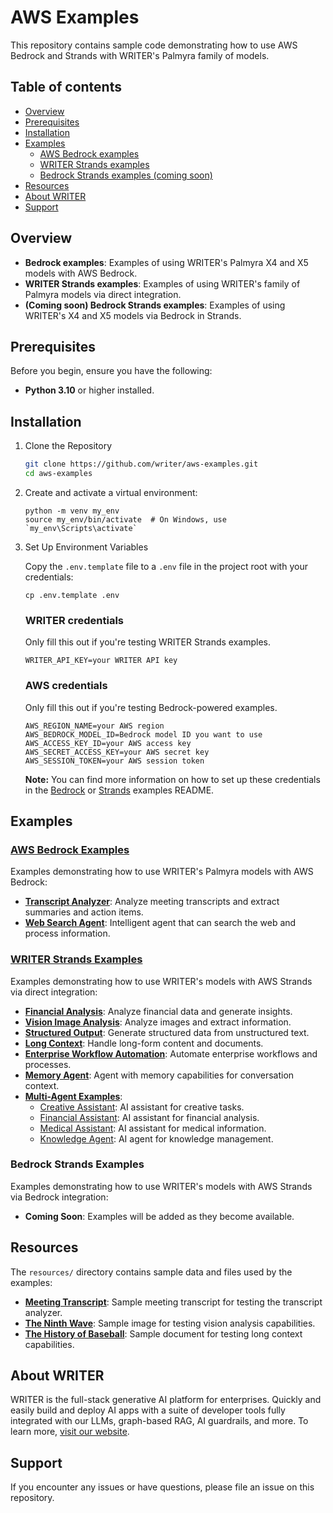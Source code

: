 # AWS Examples

This repository contains sample code demonstrating how to use AWS Bedrock and Strands with WRITER's Palmyra family of models.

## Table of contents

- [Overview](#overview)
- [Prerequisites](#prerequisites)
- [Installation](#installation)
- [Examples](#examples)
  - [AWS Bedrock examples](#aws-bedrock-examples)
  - [WRITER Strands examples](#writer-strands-examples)
  - [Bedrock Strands examples (coming soon)](#bedrock-strands-examples)
- [Resources](#resources)
- [About WRITER](#about-writer)
- [Support](#support)

## Overview
- **Bedrock examples**: Examples of using WRITER's Palmyra X4 and X5 models with AWS Bedrock.
- **WRITER Strands examples**: Examples of using WRITER's family of Palmyra models via direct integration.
- **(Coming soon) Bedrock Strands examples**: Examples of using WRITER's X4 and X5 models via Bedrock in Strands.

## Prerequisites

Before you begin, ensure you have the following:
- **Python 3.10** or higher installed.

## Installation

1. Clone the Repository
    ```bash
    git clone https://github.com/writer/aws-examples.git
    cd aws-examples
    ```
2. Create and activate a virtual environment:
   ```
   python -m venv my_env
   source my_env/bin/activate  # On Windows, use `my_env\Scripts\activate`
    ```

3. Set Up Environment Variables

    Copy the `.env.template` file to a `.env` file in the project root with your credentials:

    ```
    cp .env.template .env
    ```

    ### WRITER credentials
    Only fill this out if you're testing WRITER Strands examples.
    ```
    WRITER_API_KEY=your WRITER API key
    ```
    ### AWS credentials
    Only fill this out if you're testing Bedrock-powered examples.
    ```
    AWS_REGION_NAME=your AWS region
    AWS_BEDROCK_MODEL_ID=Bedrock model ID you want to use
    AWS_ACCESS_KEY_ID=your AWS access key
    AWS_SECRET_ACCESS_KEY=your AWS secret key
    AWS_SESSION_TOKEN=your AWS session token
    ```
    **Note:** You can find more information on how to set up these credentials in the [Bedrock](/bedrock-examples/README.md) or [Strands](/strands-examples/README.md) examples README.

## Examples

### [AWS Bedrock Examples](bedrock-examples/README.md)

Examples demonstrating how to use WRITER's Palmyra models with AWS Bedrock:

- **[Transcript Analyzer](bedrock-examples/README.md#transcript-analyzer-transcript_analyzerpy)**: Analyze meeting transcripts and extract summaries and action items.
- **[Web Search Agent](bedrock-examples/README.md#web-search-agent-web-search-agent)**: Intelligent agent that can search the web and process information.

### [WRITER Strands Examples](strands-examples/writer/README.md)

Examples demonstrating how to use WRITER's models with AWS Strands via direct integration:

- **[Financial Analysis](strands-examples/writer/README.md#financial-analysis-financial_analysispy)**: Analyze financial data and generate insights.
- **[Vision Image Analysis](strands-examples/writer/README.md#vision-image-analysis-vision_image_analysispy)**: Analyze images and extract information.
- **[Structured Output](strands-examples/writer/README.md#structured-output-structured_outputpy)**: Generate structured data from unstructured text.
- **[Long Context](strands-examples/writer/README.md#long-context-long_contextpy)**: Handle long-form content and documents.
- **[Enterprise Workflow Automation](strands-examples/writer/README.md#enterprise-workflow-automation-enterprise_workflow_automationpy)**: Automate enterprise workflows and processes.
- **[Memory Agent](strands-examples/writer/README.md#memory-agent-memory_agentpy)**: Agent with memory capabilities for conversation context.
- **[Multi-Agent Examples](strands-examples/writer/README.md#multi-agent-examples-multi_agent_example)**: 
  - [Creative Assistant](strands-examples/writer/multi_agent_example/creative_assistant.py): AI assistant for creative tasks.
  - [Financial Assistant](strands-examples/writer/multi_agent_example/fin_assistant.py): AI assistant for financial analysis.
  - [Medical Assistant](strands-examples/writer/multi_agent_example/med_assistant.py): AI assistant for medical information.
  - [Knowledge Agent](strands-examples/writer/multi_agent_example/knowledge_agent.py): AI agent for knowledge management.

### Bedrock Strands Examples

Examples demonstrating how to use WRITER's models with AWS Strands via Bedrock integration:

- **Coming Soon**: Examples will be added as they become available.

## Resources

The `resources/` directory contains sample data and files used by the examples:

- **[Meeting Transcript](resources/meeting_transcript.md)**: Sample meeting transcript for testing the transcript analyzer.
- **[The Ninth Wave](resources/the_ninth_wave.jpg)**: Sample image for testing vision analysis capabilities.
- **[The History of Baseball](resources/TheHistoryofBaseball.zip)**: Sample document for testing long context capabilities.

## About WRITER

WRITER is the full-stack generative AI platform for enterprises. Quickly and easily build and deploy AI apps with a suite of developer tools fully integrated with our LLMs, graph-based RAG, AI guardrails, and more. To learn more, [visit our website](https://www.WRITER.com).

## Support

If you encounter any issues or have questions, please file an issue on this repository.
